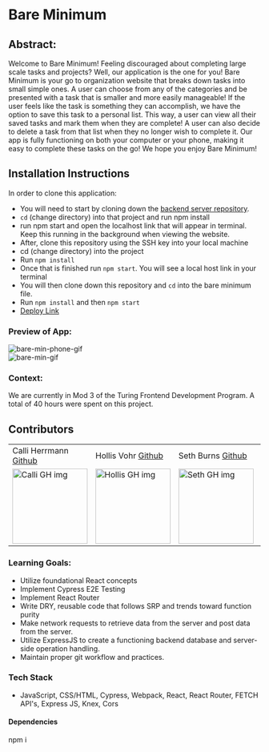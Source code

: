 # Bare Minimum

## Abstract: 
Welcome to Bare Minimum! Feeling discouraged about completing large scale tasks and projects? Well, our application is the one for you! Bare Minimum is your go to organization website that breaks down tasks into small simple ones. A user can choose from any of the categories and be presented with a task that is smaller and more easily manageable! If the user feels like the task is something they can accomplish, we have the option to save this task to a personal list. This way, a user can view all their saved tasks and mark them when they are complete! A user can also decide to delete a task from that list when they no longer wish to complete it. Our app is fully functioning on both your computer or your phone, making it easy to complete these tasks on the go! We hope you enjoy Bare Minimum!

## Installation Instructions
In order to clone this application:
- You will need to start by cloning down the [backend server repository](https://github.com/SethBurns/bare-minimum-api).
- `cd` (change directory) into that project and run npm install
- run npm start and open the localhost link that will appear in terminal. Keep this running in the background when viewing the website.
- After, clone this repository using the SSH key into your local machine
- cd (change directory) into the project
- Run `npm install`
- Once that is finished run `npm start`. You will see a local host link in your terminal
- You will then clone down this repository and `cd` into the bare minimum file.
- Run `npm install` and then `npm start`
- [Deploy Link](https://bare-minimum.vercel.app/)

### Preview of App:
![bare-min-phone-gif](https://github.com/SethBurns/bare-minimum/assets/126219151/d9c07fb8-5acf-42fa-95a8-87cd808a42c3) <br>
![bare-min-gif](https://github.com/SethBurns/bare-minimum/assets/126219151/246c9c77-b3cc-4225-806a-9c929b872dcc)


### Context:
We are currently in Mod 3 of the Turing Frontend Development Program. A total of 40 hours were spent on this project.

## Contributors
<table>
     <tr>
        <td> Calli Herrmann <a href="https://github.com/CaliHam">Github</td>
        <td> Hollis Vohr <a href="https://github.com/hvohr">Github</td>
        <td> Seth Burns <a href="https://github.com/SethBurns">Github</td>
        <td> Taranveer Singh <a href="https://github.com/taranveersingh93">Github</td>
    </tr>
    <tr>
        <td><img src="https://avatars.githubusercontent.com/u/126219151?v=4" alt="Calli GH img"
    width="150" height="auto" /></td>
        <td><img src="https://avatars.githubusercontent.com/u/123392693?v=4" alt="Hollis GH img"
    width="150" height="auto" /></td>
        <td><img src="https://avatars.githubusercontent.com/u/123792434?v=4" alt="Seth GH img"
    width="150" height="auto" /></td>
        <td><img src="https://avatars.githubusercontent.com/u/122247155?v=4" alt="Taranveer GH img"
    width="150" height="auto" /></td>
    </tr>
</table>

### Learning Goals:
- Utilize foundational React concepts
- Implement Cypress E2E Testing
- Implement React Router
- Write DRY, reusable code that follows SRP and trends toward function purity
- Make network requests to retrieve data from the server and post data from the server.
- Utilize ExpressJS to create a functioning backend database and server-side operation handling. 
- Maintain proper git workflow and practices.

### Tech Stack
- JavaScript, CSS/HTML, Cypress, Webpack, React, React Router, FETCH API's, Express JS, Knex, Cors

#### Dependencies
npm i